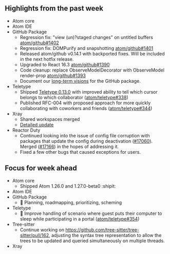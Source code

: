 ## Highlights from the past week

- Atom core
- Atom IDE
- GitHub Package
  - Regression fix: "view (un)?staged changes" on untitled buffers [atom/github#1402](https://github.com/atom/github/pull/1402)
  - Regression fix: DOMPurify and snapshotting [atom/github#1401](https://github.com/atom/github/pull/1401)
  - Released atom/github v0.14.1 with backported fixes. Will be included in the next hotfix release.
  - Upgraded to React 16.3 [atom/github#1390](https://github.com/atom/github/pull/1390)
  - Code cleanup: replace ObserveModelDecorator with ObserveModel render-prop [atom/github#1393](https://github.com/atom/github/pull/1393)
  - Document our [long-term visions](https://github.com/atom/github/tree/master/docs/vision) for the GitHub package.
- Teletype
  - Shipped [Teletype 0.13.0](https://github.com/atom/teletype/releases/tag/v0.13.0) with improved ability to tell which cursor belongs to which collaborator ([atom/teletype#338](https://github.com/atom/teletype/issues/338))
  - Published RFC-004 with proposed approach for more quickly collaborating with coworkers and friends ([atom/teletype#344](https://github.com/atom/teletype/pull/344))
- Xray
  - Shared workspaces merged
  - [Detailed update](https://github.com/atom/xray/blob/master/docs/updates/2018_04_23.md)
- Reactor Duty
  - Continued looking into the issue of config file corruption with packages that update the config during deactivation ([#17060](https://github.com/atom/atom/issues/17060)). Merged ([#17166](https://github.com/atom/atom/pull/17166)) in the hopes of addressing it.
  - Fixed a few other bugs that caused exceptions for users.

## Focus for week ahead

- Atom core
  - Shipped Atom 1.26.0 and 1.27.0-beta0 :shipit:
- Atom IDE
- GitHub Package
  - :notebook: Planning, roadmapping, prioritizing, scheming
- Teletype
  - :bug: Improve handling of scenario where guest puts their computer to sleep while participating in a portal ([atom/teletype#354](https://github.com/atom/teletype/issues/354))
- Tree-sitter
  - Continue working on https://github.com/tree-sitter/tree-sitter/pull/162, adjusting the syntax tree representation to allow the trees to be updated and queried simultaneously on multiple threads.
- Xray
